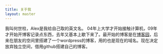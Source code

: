 ```yaml
---
title: 关于我
layout: master
---
```


我叫何世柱，Alex是我给自己取的英文名。
04年上大学才开始接触计算机，09年才开始开博客记录点东西，去年又基本上歇下来了。最开始的博客是在[博客园](http://www.cnblogs.com/heshizhu)，后来在朋友的空间里搭建了一个wordpress的博客，用的也是现在的域名。现在决定放弃独立空间，借用github搭建自己的博客。